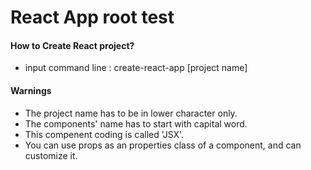 # React App root test

#### How to Create React project?
- input command line : create-react-app [project name]

#### Warnings
- The project name has to be in lower character only.
- The components' name has to start with capital word.
- This compenent coding is called 'JSX'.
- You can use props as an properties class of a component, and can customize it.